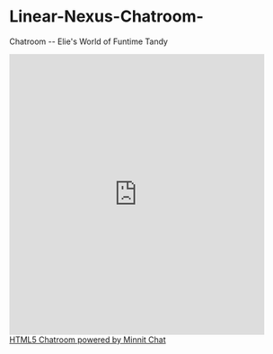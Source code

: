 # Linear-Nexus-Chatroom-
Chatroom -- Elie's World of Funtime Tandy

<!DOCTYPE html>


<iframe src='https://minnit.chat/LinearNexus?embed&transparent&nickname=' style='border:none;width:90%;height:500px;' allowTransparency='true'></iframe><br><a href='https://minnit.chat/LinearNexus' target='_blank'>HTML5 Chatroom powered by Minnit Chat</a>

</html>
